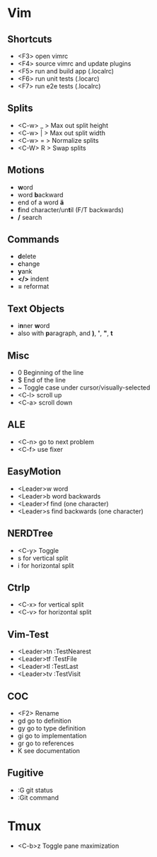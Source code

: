 # Vim

## Shortcuts
* &lt;F3&gt; open vimrc
* &lt;F4&gt; source vimrc and update plugins
* &lt;F5&gt; run and build app (.localrc)
* &lt;F6&gt; run unit tests (.locarc)
* &lt;F7&gt; run e2e tests (.localrc)

## Splits
* &lt;C-w&gt; _ &gt; Max out split height
* &lt;C-w&gt; | &gt; Max out split width
* &lt;C-w&gt; = &gt; Normalize splits
* &lt;C-W&gt; R &gt; Swap splits

## Motions
* **w**ord
* word **b**ackward
* end of a word **ä**
* **f**ind character/un**t**il (F/T backwards)
* **/** search

## Commands
* **d**elete
* **c**hange
* **y**ank
* **&lt;/&gt;** indent
* **=** reformat

## Text Objects
* i**n**ner **w**ord
* also with **p**aragraph, and **)**, **'**, **"**, **t**

## Misc
* 0 Beginning of the line
* $ End of the line
* ~ Toggle case under cursor/visually-selected
* &lt;C-l&gt; scroll up
* &lt;C-a&gt; scroll down

## ALE
* &lt;C-n&gt; go to next problem
* &lt;C-f&gt; use fixer

## EasyMotion
* &lt;Leader&gt;w word
* &lt;Leader&gt;b word backwards
* &lt;Leader&gt;f find (one character)
* &lt;Leader&gt;s find backwards (one character)

## NERDTree
* &lt;C-y&gt; Toggle
* s for vertical split
* i for horizontal split

## Ctrlp
* &lt;C-x&gt; for vertical split
* &lt;C-v&gt; for horizontal split

## Vim-Test
* &lt;Leader&gt;tn :TestNearest
* &lt;Leader&gt;tf :TestFile
* &lt;Leader&gt;tl :TestLast
* &lt;Leader&gt;tv :TestVisit

## COC
* &lt;F2&gt; Rename
* gd go to definition
* gy go to type definition
* gi go to implementation
* gr go to references
* K see documentation

## Fugitive
* :G git status
* :Git command

# Tmux
* &lt;C-b&gt;z Toggle pane maximization

